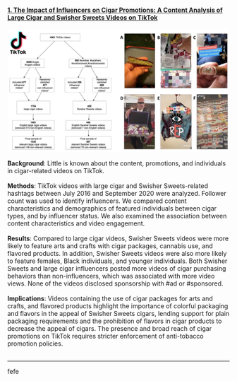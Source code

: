 #### [1. The Impact of Influencers on Cigar Promotions: A Content Analysis of Large Cigar and Swisher Sweets Videos on TikTok](https://pubmed.ncbi.nlm.nih.gov/35742315/)
![My Image](cigarimage.jpeg)

**Background**: Little is known about the content, promotions, and individuals in cigar-related videos on TikTok.<br />
<br />
**Methods**: TikTok videos with large cigar and Swisher Sweets-related hashtags between July 2016 and September 2020 were analyzed. Follower count was used to identify influencers. We compared content characteristics and demographics of featured individuals between cigar types, and by influencer status. We also examined the association between content characteristics and video engagement.<br />
<br />
**Results**: Compared to large cigar videos, Swisher Sweets videos were more likely to feature arts and crafts with cigar packages, cannabis use, and flavored products. In addition, Swisher Sweets videos were also more likely to feature females, Black individuals, and younger individuals. Both Swisher Sweets and large cigar influencers posted more videos of cigar purchasing behaviors than non-influencers, which was associated with more video views. None of the videos disclosed sponsorship with #ad or #sponsored.<br />
<br />
**Implications**: Videos containing the use of cigar packages for arts and crafts, and flavored products highlight the importance of colorful packaging and flavors in the appeal of Swisher Sweets cigars, lending support for plain packaging requirements and the prohibition of flavors in cigar products to decrease the appeal of cigars. The presence and broad reach of cigar promotions on TikTok requires stricter enforcement of anti-tobacco promotion policies.<br />
&nbsp;
&nbsp;
&nbsp;
&nbsp;

---
fefe
